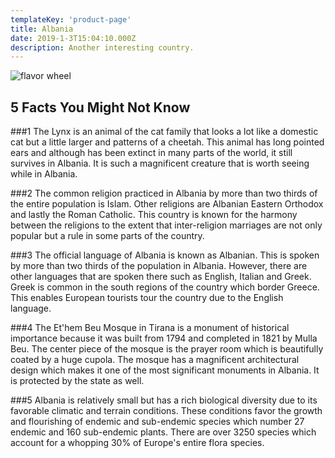 ```yaml
---
templateKey: 'product-page'
title: Albania
date: 2019-1-3T15:04:10.000Z
description: Another interesting country.
---
```


![flavor wheel](/img/flags/Albania_Flag.jpg)

## 5 Facts You Might Not Know

###1
The Lynx is an animal of the cat family that looks a lot like a domestic cat but a little larger and patterns of a cheetah. This animal has long pointed ears and although has been extinct in many parts of the world, it still survives in Albania. It is such a magnificent creature that is worth seeing while in Albania.

###2
The common religion practiced in Albania by more than two thirds of the entire population is Islam. Other religions are Albanian Eastern Orthodox and lastly the Roman Catholic. This country is known for the harmony between the religions to the extent that inter-religion marriages are not only popular but a rule in some parts of the country.

###3
The official language of Albania is known as Albanian. This is spoken by more than two thirds of the population in Albania. However, there are other languages that are spoken there such as English, Italian and Greek. Greek is common in the south regions of the country which border Greece. This enables European tourists tour the country due to the English language.

###4
The Et'hem Beu Mosque in Tirana is a monument of historical importance because it was built from 1794 and completed in 1821 by Mulla Beu. The center piece of the mosque is the prayer room which is beautifully coated by a huge cupola. The mosque has a magnificent architectural design which makes it one of the most significant monuments in Albania. It is protected by the state as well.

###5
Albania is relatively small but has a rich biological diversity due to its favorable climatic and terrain conditions. These conditions favor the growth and flourishing of endemic and sub-endemic species which number 27 endemic and 160 sub-endemic plants. There are over 3250 species which account for a whopping 30% of Europe's entire flora species.
